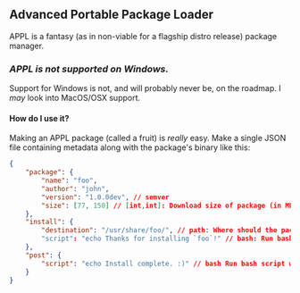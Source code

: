 ## Advanced Portable Package Loader
APPL is a fantasy (as in non-viable for a flagship distro release) package manager.

### *APPL is not supported on Windows.*
Support for Windows is not, and will probably never be, on the roadmap. I *may* look into MacOS/OSX support.

#### How do I use it?
Making an APPL package (called a fruit) is *really* easy. Make a single JSON file containing metadata along with the package's binary like this:
```json
{
    "package": {
        "name": "foo",
        "author": "john",
        "version": "1.0.0dev", // semver
        "size": [77, 150] // [int,int]: Download size of package (in MB, not MiB), followed by total install size.
    },
    "install": {
        "destination": "/usr/share/foo/", // path: Where should the package install to? default /usr/share/(package name)
        "script": "echo Thanks for installing `foo`!" // bash: Run bash script when starting the install process
    },
    "post": {
        "script": "echo Install complete. :)" // bash Run bash script when download done. Useful for adding to PATH or linking/verifying dependancies 
    }
}
```

